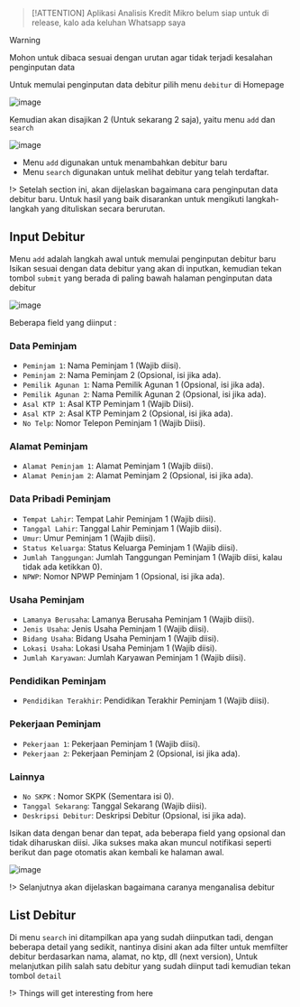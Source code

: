 > [!ATTENTION]
> Aplikasi Analisis Kredit Mikro belum siap untuk di release, kalo ada keluhan Whatsapp saya

> [!WARNING]
> Mohon untuk dibaca sesuai dengan urutan agar tidak terjadi kesalahan penginputan data


Untuk memulai penginputan data debitur pilih menu `debitur` di Homepage

![image](https://user-images.githubusercontent.com/45744788/199644385-32ea1a5d-b423-4dcb-b5be-8f0df959ae7f.png)

Kemudian akan disajikan 2 (Untuk sekarang 2 saja), yaitu menu `add` dan `search`

![image](https://user-images.githubusercontent.com/45744788/199645154-4bf3d03a-d3d5-4b7e-8186-af85f1e5d48c.png)

- Menu `add` digunakan untuk menambahkan debitur baru 
- Menu `search` digunakan untuk melihat debitur yang telah terdaftar.

!> Setelah section ini, akan dijelaskan bagaimana cara penginputan data debitur baru. Untuk hasil yang baik disarankan untuk mengikuti langkah-langkah yang dituliskan secara berurutan.


## Input Debitur

Menu `add` adalah langkah awal untuk memulai penginputan debitur baru
Isikan sesuai dengan data debitur yang akan di inputkan, kemudian tekan tombol `submit` yang berada di paling bawah halaman penginputan data debitur

![image](https://user-images.githubusercontent.com/45744788/199646138-44ecffbd-10c7-49a9-a0fc-a62ca8828eef.png)

Beberapa field yang diinput :

### Data Peminjam 
- `Peminjam 1`: Nama Peminjam 1 (Wajib diisi).
- `Peminjam 2`: Nama Peminjam 2 (Opsional, isi jika ada).
- `Pemilik Agunan 1`: Nama Pemilik Agunan 1 (Opsional, isi jika ada).
- `Pemilik Agunan 2`: Nama Pemilik Agunan 2 (Opsional, isi jika ada).
- `Asal KTP 1`: Asal KTP Peminjam 1 (Wajib Diisi).
- `Asal KTP 2`: Asal KTP Peminjam 2 (Opsional, isi jika ada).
- `No Telp`: Nomor Telepon Peminjam 1 (Wajib Diisi).

### Alamat Peminjam 
- `Alamat Peminjam 1`: Alamat Peminjam 1 (Wajib diisi).
- `Alamat Peminjam 2`: Alamat Peminjam 2 (Opsional, isi jika ada).

### Data Pribadi Peminjam
- `Tempat Lahir`: Tempat Lahir Peminjam 1 (Wajib diisi).
- `Tanggal Lahir`: Tanggal Lahir Peminjam 1 (Wajib diisi).
- `Umur`: Umur Peminjam 1 (Wajib diisi).
- `Status Keluarga`: Status Keluarga Peminjam 1 (Wajib diisi).
- `Jumlah Tanggungan`: Jumlah Tanggungan Peminjam 1 (Wajib diisi, kalau tidak ada ketikkan 0).
- `NPWP`: Nomor NPWP Peminjam 1 (Opsional, isi jika ada).

### Usaha Peminjam 
- `Lamanya Berusaha`: Lamanya Berusaha Peminjam 1 (Wajib diisi).
- `Jenis Usaha`: Jenis Usaha Peminjam 1 (Wajib diisi).
- `Bidang Usaha`: Bidang Usaha Peminjam 1 (Wajib diisi).
- `Lokasi Usaha`: Lokasi Usaha Peminjam 1 (Wajib diisi).
- `Jumlah Karyawan`: Jumlah Karyawan Peminjam 1 (Wajib diisi).

### Pendidikan Peminjam
- `Pendidikan Terakhir`: Pendidikan Terakhir Peminjam 1 (Wajib diisi).

### Pekerjaan Peminjam
- `Pekerjaan 1`: Pekerjaan Peminjam 1 (Wajib diisi).
- `Pekerjaan 2`: Pekerjaan Peminjam 2 (Opsional, isi jika ada).

### Lainnya
- `No SKPK` : Nomor SKPK (Sementara isi 0).
- `Tanggal Sekarang`: Tanggal Sekarang (Wajib diisi).
- `Deskripsi Debitur`: Deskripsi Debitur (Opsional, isi jika ada).

Isikan data dengan benar dan tepat, ada beberapa field yang opsional dan tidak diharuskan diisi. Jika sukses maka akan muncul notifikasi seperti berikut dan page otomatis akan kembali ke halaman awal.

![image](https://user-images.githubusercontent.com/45744788/199647048-91f88a87-60a4-4d44-a7d3-8d89aa659133.png)

!> Selanjutnya akan dijelaskan bagaimana caranya menganalisa debitur

## List Debitur

Di menu `search` ini ditampilkan apa yang sudah diinputkan tadi, dengan beberapa detail yang sedikit, nantinya disini akan ada filter untuk memfilter debitur berdasarkan nama, alamat, no ktp, dll (next version), Untuk melanjutkan pilih salah satu debitur yang sudah diinput tadi kemudian tekan tombol `detail`


!> Things will get interesting from here

